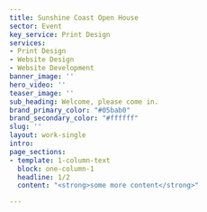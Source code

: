 ```yaml
---
title: Sunshine Coast Open House
sector: Event
key_service: Print Design
services:
- Print Design
- Website Design
- Website Development
banner_image: ''
hero_video: ''
teaser_image: ''
sub_heading: Welcome, please come in.
brand_primary_color: "#05bab0"
brand_secondary_color: "#ffffff"
slug: ''
layout: work-single
intro: 
page_sections:
- template: 1-column-text
  block: one-column-1
  headline: 1/2
  content: "<strong>some more content</strong>"

---
```

